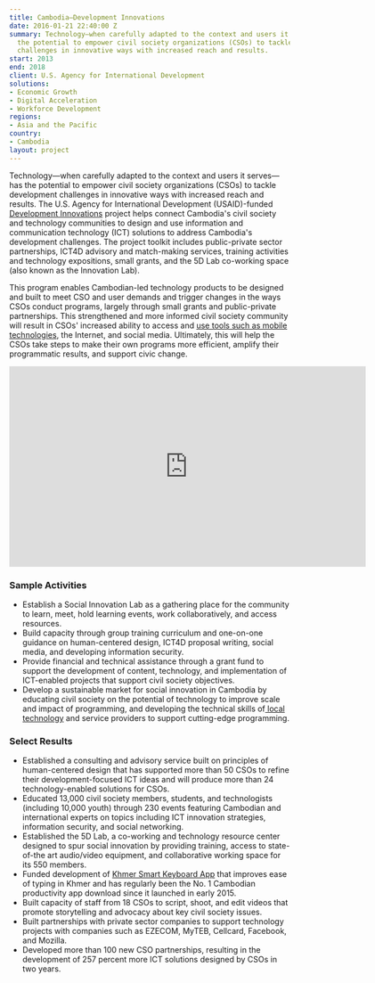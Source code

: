 ```yaml
---
title: Cambodia—Development Innovations
date: 2016-01-21 22:40:00 Z
summary: Technology—when carefully adapted to the context and users it serves—has
  the potential to empower civil society organizations (CSOs) to tackle development
  challenges in innovative ways with increased reach and results.
start: 2013
end: 2018
client: U.S. Agency for International Development
solutions:
- Economic Growth
- Digital Acceleration
- Workforce Development
regions:
- Asia and the Pacific
country:
- Cambodia
layout: project
---
```


Technology—when carefully adapted to the context and users it serves—has the potential to empower civil society organizations (CSOs) to tackle development challenges in innovative ways with increased reach and results. The U.S. Agency for International Development (USAID)-funded [Development Innovations][1] project helps connect Cambodia's civil society and technology communities to design and use information and communication technology (ICT) solutions to address Cambodia's development challenges. The project toolkit includes public-private sector partnerships, ICT4D advisory and match-making services, training activities and technology expositions, small grants, and the 5D Lab co-working space (also known as the Innovation Lab).

This program enables Cambodian-led technology products to be designed and built to meet CSO and user demands and trigger changes in the ways CSOs conduct programs, largely through small grants and public-private partnerships. This strengthened and more informed civil society community will result in CSOs' increased ability to access and [use tools such as mobile technologies][2], the Internet, and social media. Ultimately, this will help the CSOs take steps to make their own programs more efficient, amplify their programmatic results, and support civic change.

<iframe src="https://player.vimeo.com/video/179469768" width="640" height="360" frameborder="0" webkitallowfullscreen mozallowfullscreen allowfullscreen></iframe>

###  Sample Activities

*  Establish a Social Innovation Lab as a gathering place for the community to learn, meet, hold learning events, work collaboratively, and access resources.
* Build capacity through group training curriculum and one-on-one guidance on human-centered design, ICT4D proposal writing, social media, and developing information security.
* Provide financial and technical assistance through a grant fund to support the development of content, technology, and implementation of ICT-enabled projects that support civil society objectives.
* Develop a sustainable market for social innovation in Cambodia by educating civil society on the potential of technology to improve scale and impact of programming, and developing the technical skills of[ local technology][4] and service providers to support cutting-edge programming.

###  Select Results

* Established a consulting and advisory service built on principles of human-centered design that has supported more than 50 CSOs to refine their development-focused ICT ideas and will produce more than 24 technology-enabled solutions for CSOs.
* Educated 13,000 civil society members, students, and technologists (including 10,000 youth) through 230 events featuring Cambodian and international experts on topics including ICT innovation strategies, information security, and social networking.
* Established the 5D Lab, a co-working and technology resource center designed to spur social innovation by providing training, access to state-of-the art audio/video equipment, and collaborative working space for its 550 members.
* Funded development of [Khmer Smart Keyboard App][5] that improves ease of typing in Khmer and has regularly been the No. 1 Cambodian productivity app download since it launched in early 2015.
* Built capacity of staff from 18 CSOs to script, shoot, and edit videos that promote storytelling and advocacy about key civil society issues.
* Built partnerships with private sector companies to support technology projects with companies such as EZECOM, MyTEB, Cellcard, Facebook, and Mozilla.
* Developed more than 100 new CSO partnerships, resulting in the development of 257 percent more ICT solutions designed by CSOs in two years.

[1]: http://www.development-innovations.org/
[2]: http://www.forbes.com/sites/joshuawilwohl/2016/02/14/new-app-to-help-cambodians-track-complaints-made-with-local-govt/#58a2a8f47c8e
[3]: https://assetify-dai.com/projects/DI-pic.jpg
[4]: https://blog.usaid.gov/2015/09/empowering-voters-one-mobile-phone-at-a-time/
[5]: http://dai-global-developments.com/articles/300-000-downloads-and-counting-how-i-created-a-top-khmer-smartphone-app/?utm_source=daidotcom
